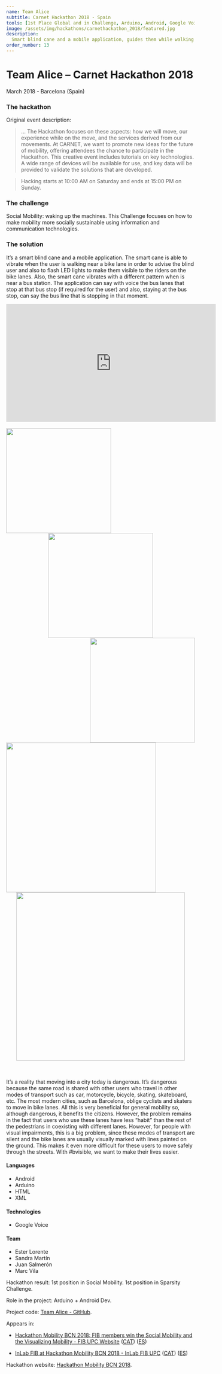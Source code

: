 ```yaml
---
name: Team Alice
subtitle: Carnet Hackathon 2018 - Spain
tools: [1st Place Global and in Challenge, Arduino, Android, Google Voice]
image: /assets/img/hackathons/carnethackathon_2018/featured.jpg
description:
  Smart blind cane and a mobile application, guides them while walking around the city.
order_number: 13
---
```


# Team Alice – Carnet Hackathon 2018

March 2018 - Barcelona (Spain)

### The hackathon

Original event description:

> ... The Hackathon focuses on these aspects: how we will move, our experience while on the move,
> and the services derived from our movements. At CARNET, we want to promote new ideas for the
> future of mobility, offering attendees the chance to participate in the Hackathon. This creative
> event includes tutorials on key technologies. A wide range of devices will be available for use,
> and key data will be provided to validate the solutions that are developed.

> Hacking starts at 10:00 AM on Saturday and ends at 15:00 PM on Sunday.

### The challenge

Social Mobility: waking up the machines. This Challenge focuses on how to make mobility more
socially sustainable using information and communication technologies.

### The solution

It’s a smart blind cane and a mobile application. The smart cane is able to vibrate when the user is
walking near a bike lane in order to advise the blind user and also to flash LED lights to make them
visible to the riders on the bike lanes. Also, the smart cane vibrates with a different pattern when
is near a bus station. The application can say with voice the bus lanes that stop at that bus stop
(if required for the user) and also, staying at the bus stop, can say the bus line that is stopping
in that moment.

<div style="text-align: center;">
<iframe width="560" height="315" src="https://www.youtube.com/embed/8s52SF_ReOs" frameborder="0" allow="accelerometer; autoplay; clipboard-write; encrypted-media; gyroscope; picture-in-picture" allowfullscreen></iframe></div>
<br>

<div style="text-align: center;">
<img style="margin: 0 !important; float: left" src="/assets/img/hackathons/carnethackathon_2018/screen1.jpg" width="280"/>
<img style="margin: 0 !important; display: inline" src="/assets/img/hackathons/carnethackathon_2018/screen2.jpg" width="280"/>
<img style="margin: 0 !important; float: right" src="/assets/img/hackathons/carnethackathon_2018/screen3.jpg" width="280"/>
</div>
<br>
<div style="text-align: center;">
<img style="margin: 0 !important; float: left" src="/assets/img/hackathons/carnethackathon_2018/screen4.jpg" width="400"/>
<img style="margin: 0 !important; display: inline" src="/assets/img/hackathons/carnethackathon_2018/screen5.jpg" width="450"/>
</div>
<br><br>

It’s a reality that moving into a city today is dangerous. It’s dangerous because the same road is
shared with other users who travel in other modes of transport such as car, motorcycle, bicycle,
skating, skateboard, etc. The most modern cities, such as Barcelona, oblige cyclists and skaters to
move in bike lanes. All this is very beneficial for general mobility so, although dangerous, it
benefits the citizens. However, the problem remains in the fact that users who use these lanes have
less “habit” than the rest of the pedestrians in coexisting with different lanes. However, for
people with visual impairments, this is a big problem, since these modes of transport are silent and
the bike lanes are usually visually marked with lines painted on the ground. This makes it even more
difficult for these users to move safely through the streets. With #bvisible, we want to make their
lives easier.

#### Languages

- Android
- Arduino
- HTML
- XML

#### Technologies

- Google Voice

#### Team

- Ester Lorente
- Sandra Martín
- Juan Salmerón
- Marc Vila

Hackathon result: 1st position in Social Mobility. 1st position in Sparsity Challenge.

Role in the project: Arduino + Android Dev.

Project code: [Team Alice - GitHub](https://github.com/elorenteg/HackathonCarnet2018).

Appears in:

- [Hackathon Mobility BCN 2018: FIB members win the Social Mobility and the Visualizing Mobility - FIB UPC Website](https://www.fib.upc.edu/en/fib/school/awards/hackathon-mobility-bcn-2018-membres-fib-win-social-mobility-and-visualizing-mobility) ([CAT](https://www.fib.upc.edu/ca/la-fib/la-facultat/premis-i-reconeixements/hackathon-mobility-bcn-2018-membres-de-la-fib-guanyen-la-social-mobility-i-la-visualizing-mobility)) ([ES](https://www.fib.upc.edu/es/la-fib/la-facultad/premios-y-reconocimientos/hackathon-mobility-bcn-2018-miembros-de-la-fib-ganan-la-social-mobility-y-la-visualizing-mobility))

- [InLab FIB at Hackathon Mobility BCN 2018 - InLab FIB UPC](https://inlab.fib.upc.edu/en/blog/inlabers-winners-hackathon-mobility-bcn) ([CAT](https://inlab.fib.upc.edu/ca/blog/inlabers-guanyadors-de-la-hackathon-mobility-bcn)) ([ES](https://inlab.fib.upc.edu/es/blog/inlabers-ganadores-de-la-hackathon-mobility-bcn))

Hackathon website: [Hackathon Mobility BCN 2018](http://www.carnetbarcelona.com/hackathon2018/).
